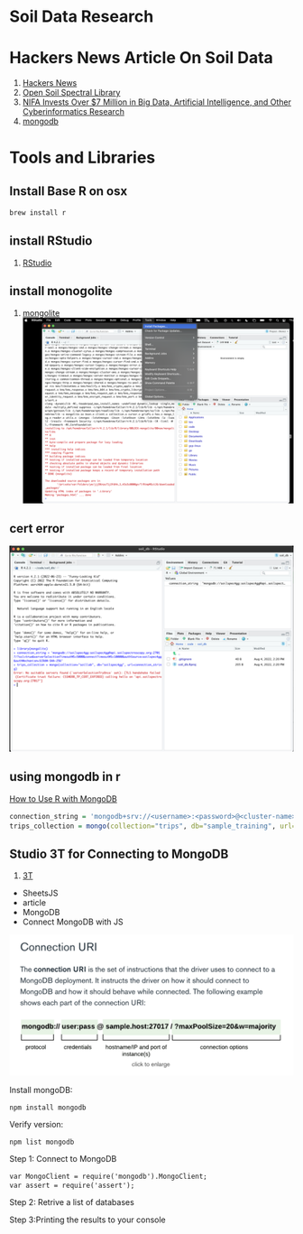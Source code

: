 # Soil Data Research

# Hackers News Article On Soil Data
1. [Hackers News](https://news.ycombinator.com/item?id=32293359)
1. [Open Soil Spectral Library
](https://soilspectroscopy.github.io/ossl-manual/)
1. [NIFA Invests Over $7 Million in Big Data, Artificial Intelligence, and Other Cyberinformatics Research](https://www.nifa.usda.gov/about-nifa/press-releases/nifa-invests-over-7-million-big-data-artificial-intelligence-other)
1. [mongodb](https://soilspectroscopy.github.io/ossl-manual/index.html#ossl-mongodb)


# Tools and Libraries
## Install Base R on osx
```sh
brew install r
```
## install RStudio
1. [RStudio](https://www.rstudio.com/products/rstudio/download/#download)
## install monogolite
1. [mongolite](https://jeroen.github.io/mongolite/index.html#install-mongolite-in-r)
![rstudio](images/rstudio_install_package.png)
## cert error
![cert_error](images/cert_error.png)
## using mongodb in r
[How to Use R with MongoDB](https://www.mongodb.com/languages/mongodb-and-r-example)
```R
connection_string = 'mongodb+srv://<username>:<password>@<cluster-name>.mongodb.net/sample_training'
trips_collection = mongo(collection="trips", db="sample_training", url=connection_string)
```
## Studio 3T for Connecting to MongoDB
1. [3T](https://studio3t.com)
- SheetsJS
- article
- MongoDB
- Connect MongoDB with JS

![connection string](./mongoconn.png)

Install mongoDB:

```
npm install mongodb
```

Verify version:

```
npm list mongodb
```

Step 1: Connect to MongoDB

```
var MongoClient = require('mongodb').MongoClient;
var assert = require('assert');
```

Step 2: Retrive a list of databases

Step 3:Printing the results to your console
